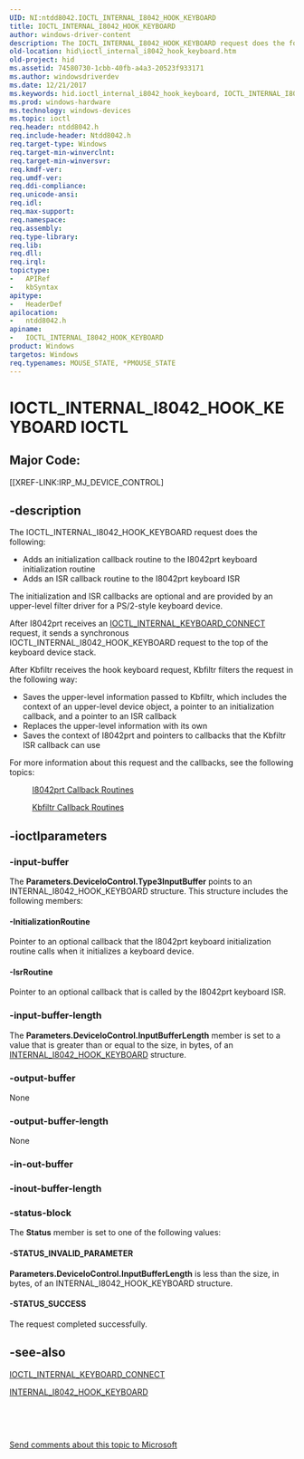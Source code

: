 ```yaml
---
UID: NI:ntdd8042.IOCTL_INTERNAL_I8042_HOOK_KEYBOARD
title: IOCTL_INTERNAL_I8042_HOOK_KEYBOARD
author: windows-driver-content
description: The IOCTL_INTERNAL_I8042_HOOK_KEYBOARD request does the following:Adds an initialization callback routine to the I8042prt keyboard initialization routineAdds an ISR callback routine to the I8042prt keyboard ISRThe initialization and ISR callbacks are optional and are provided by an upper-level filter driver for a PS/2-style keyboard device.After I8042prt receives an IOCTL_INTERNAL_KEYBOARD_CONNECT request, it sends a synchronous IOCTL_INTERNAL_I8042_HOOK_KEYBOARD request to the top of the keyboard device stack.After Kbfiltr receives the hook keyboard request, Kbfiltr filters the request in the following way:Saves the upper-level information passed to Kbfiltr, which includes the context of an upper-level device object, a pointer to an initialization callback, and a pointer to an ISR callbackReplaces the upper-level information with its ownSaves the context of I8042prt and pointers to callbacks that the Kbfiltr ISR callback can useFor more information about this request and the callbacks, see the following topics:I8042prt Callback RoutinesKbfiltr Callback Routines.
old-location: hid\ioctl_internal_i8042_hook_keyboard.htm
old-project: hid
ms.assetid: 74580730-1cbb-40fb-a4a3-20523f933171
ms.author: windowsdriverdev
ms.date: 12/21/2017
ms.keywords: hid.ioctl_internal_i8042_hook_keyboard, IOCTL_INTERNAL_I8042_HOOK_KEYBOARD control code [Human Input Devices], IOCTL_INTERNAL_I8042_HOOK_KEYBOARD, ntdd8042/IOCTL_INTERNAL_I8042_HOOK_KEYBOARD, kfilref_d213e6a4-db1b-4fed-8cd9-503703ee59dd.xml
ms.prod: windows-hardware
ms.technology: windows-devices
ms.topic: ioctl
req.header: ntdd8042.h
req.include-header: Ntdd8042.h
req.target-type: Windows
req.target-min-winverclnt: 
req.target-min-winversvr: 
req.kmdf-ver: 
req.umdf-ver: 
req.ddi-compliance: 
req.unicode-ansi: 
req.idl: 
req.max-support: 
req.namespace: 
req.assembly: 
req.type-library: 
req.lib: 
req.dll: 
req.irql: 
topictype:
-	APIRef
-	kbSyntax
apitype:
-	HeaderDef
apilocation:
-	ntdd8042.h
apiname:
-	IOCTL_INTERNAL_I8042_HOOK_KEYBOARD
product: Windows
targetos: Windows
req.typenames: MOUSE_STATE, *PMOUSE_STATE
---
```


# IOCTL_INTERNAL_I8042_HOOK_KEYBOARD IOCTL


##  Major Code: 


[[XREF-LINK:IRP_MJ_DEVICE_CONTROL]

## -description



The IOCTL_INTERNAL_I8042_HOOK_KEYBOARD request does the following:

<ul>
<li>
Adds an initialization callback routine to the I8042prt keyboard initialization routine

</li>
<li>
Adds an ISR callback routine to the I8042prt keyboard ISR

</li>
</ul>
The initialization and ISR callbacks are optional and are provided by an upper-level filter driver for a PS/2-style keyboard device.

After I8042prt receives an <a href="..\kbdmou\ni-kbdmou-ioctl_internal_keyboard_connect.md">IOCTL_INTERNAL_KEYBOARD_CONNECT</a> request, it sends a synchronous IOCTL_INTERNAL_I8042_HOOK_KEYBOARD request to the top of the keyboard device stack.

After Kbfiltr receives the hook keyboard request, Kbfiltr filters the request in the following way:

<ul>
<li>
Saves the upper-level information passed to Kbfiltr, which includes the context of an upper-level device object, a pointer to an initialization callback, and a pointer to an ISR callback

</li>
<li>
Replaces the upper-level information with its own

</li>
<li>
Saves the context of I8042prt and pointers to callbacks that the Kbfiltr ISR callback can use

</li>
</ul>
For more information about this request and the callbacks, see the following topics:

<dl>
<dd>

<a href="https://msdn.microsoft.com/library/windows/hardware/ff539965">I8042prt Callback Routines</a>


</dd>
<dd>

<a href="https://msdn.microsoft.com/a939a2f1-740d-4d6e-a908-cfbefc0808a2">Kbfiltr Callback Routines</a>


</dd>
</dl>



## -ioctlparameters




### -input-buffer

The <b>Parameters.DeviceIoControl.Type3InputBuffer</b> points to an INTERNAL_I8042_HOOK_KEYBOARD structure. This structure includes the following members:




#### -InitializationRoutine

Pointer to an optional callback that the I8042prt keyboard initialization routine calls when it initializes a keyboard device.


#### -IsrRoutine

Pointer to an optional callback that is called by the I8042prt keyboard ISR.


### -input-buffer-length

The <b>Parameters.DeviceIoControl.InputBufferLength</b> member is set to a value that is greater than or equal to the size, in bytes, of an <a href="..\ntdd8042\ns-ntdd8042-_internal_i8042_hook_keyboard.md">INTERNAL_I8042_HOOK_KEYBOARD</a> structure.


### -output-buffer

None


### -output-buffer-length

None


### -in-out-buffer


<text></text>



### -inout-buffer-length


<text></text>



### -status-block

The <b>Status</b> member is set to one of the following values:




#### -STATUS_INVALID_PARAMETER

<b>Parameters.DeviceIoControl.InputBufferLength</b> is less than the size, in bytes, of an INTERNAL_I8042_HOOK_KEYBOARD structure.


#### -STATUS_SUCCESS

The request completed successfully. 


## -see-also

<a href="..\kbdmou\ni-kbdmou-ioctl_internal_keyboard_connect.md">IOCTL_INTERNAL_KEYBOARD_CONNECT</a>

<a href="..\ntdd8042\ns-ntdd8042-_internal_i8042_hook_keyboard.md">INTERNAL_I8042_HOOK_KEYBOARD</a>

 

 

<a href="mailto:wsddocfb@microsoft.com?subject=Documentation%20feedback [hid\hid]:%20IOCTL_INTERNAL_I8042_HOOK_KEYBOARD control code%20 RELEASE:%20(12/21/2017)&amp;body=%0A%0APRIVACY STATEMENT%0A%0AWe use your feedback to improve the documentation. We don't use your email address for any other purpose, and we'll remove your email address from our system after the issue that you're reporting is fixed. While we're working to fix this issue, we might send you an email message to ask for more info. Later, we might also send you an email message to let you know that we've addressed your feedback.%0A%0AFor more info about Microsoft's privacy policy, see http://privacy.microsoft.com/en-us/default.aspx." title="Send comments about this topic to Microsoft">Send comments about this topic to Microsoft</a>

